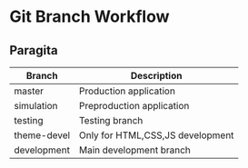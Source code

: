 # Git Branch Workflow
## Paragita
|Branch|Description|
|---|---|
|master|Production application|
|simulation|Preproduction application|
|testing|Testing branch|
|theme-devel|Only for HTML,CSS,JS development|
|development|Main development branch|
